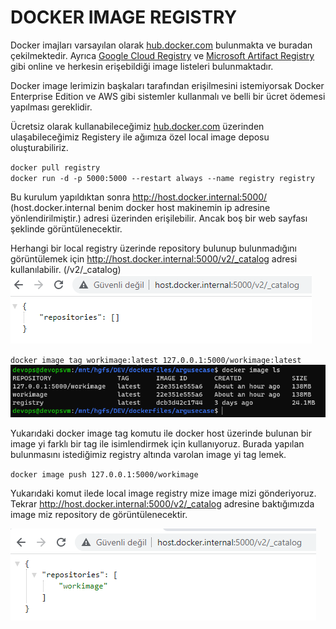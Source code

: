 # DOCKER IMAGE REGISTRY
Docker imajları varsayılan olarak [hub.docker.com](https://hub.docker.com/_/registry) bulunmakta ve buradan çekilmektedir. Ayrıca [Google Cloud Registry](https://console.cloud.google.com/gcr/images/google-containers) ve [Microsoft Artifact Registry](https://mcr.microsoft.com/en-us/) gibi online ve herkesin erişebildiği image listeleri bulunmaktadır.

Docker image lerimizin başkaları tarafından erişilmesini istemiyorsak Docker Enterprise Edition ve AWS gibi sistemler kullanmalı ve belli bir ücret ödemesi yapılması gereklidir.

Ücretsiz olarak kullanabileceğimiz [hub.docker.com](https://hub.docker.com/_/registry) üzerinden ulaşabileceğimiz Registery ile ağımıza özel local image deposu oluşturabiliriz.

`docker pull registry`\
`docker run -d -p 5000:5000 --restart always --name registry registry`

Bu kurulum yapıldıktan sonra http://host.docker.internal:5000/ (host.docker.internal benim docker host makinemin ip adresine yönlendirilmiştir.) adresi üzerinden erişilebilir. Ancak boş bir web sayfası şeklinde görüntülenecektir.

Herhangi bir local registry üzerinde repository bulunup bulunmadığını görüntülemek için http://host.docker.internal:5000/v2/_catalog adresi kullanılabilir. (/v2/_catalog)\
![docker registry](/img/docker_registry_p1.png)

`docker image tag workimage:latest 127.0.0.1:5000/workimage:latest`
![docker registry](/img/docker_registry_p3.png)

Yukarıdaki docker image tag komutu ile docker host üzerinde bulunan bir image yi farklı bir tag ile isimlendirmek için kullanıyoruz. Burada yapılan bulunmasını istediğimiz registry altında varolan image yi tag lemek.

`docker image push 127.0.0.1:5000/workimage`

Yukarıdaki komut ilede local image registry mize image mizi gönderiyoruz. Tekrar http://host.docker.internal:5000/v2/_catalog adresine baktığımızda image miz repository de görüntülenecektir.

![docker registry](/img/docker_registry_p2.png)